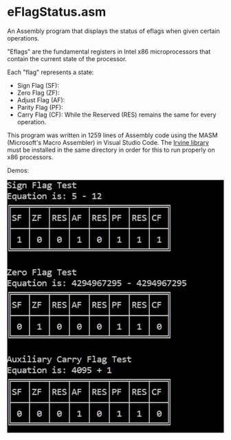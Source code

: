 # eFlagStatus.asm
An Assembly program that displays the status of eflags when given certain operations.

"Eflags" are the fundamental registers in Intel x86 microprocessors that contain the current state of the processor.

Each "flag" represents a state:
- Sign Flag (SF):
- Zero Flag (ZF): 
- Adjust Flag (AF):
- Parity Flag (PF):
- Carry Flag (CF):
While the Reserved (RES) remains the same for every operation.

This program was written in 1259 lines of Assembly code using the MASM (Microsoft's Macro Assembler) in Visual Studio Code. The [Irvine library]( http://asmirvine.com/gettingStartedVS2019/index.htm) must be installed in the same directory in order for this to run properly on x86 processors.

Demos:

![Demo photo](/demo.png)
